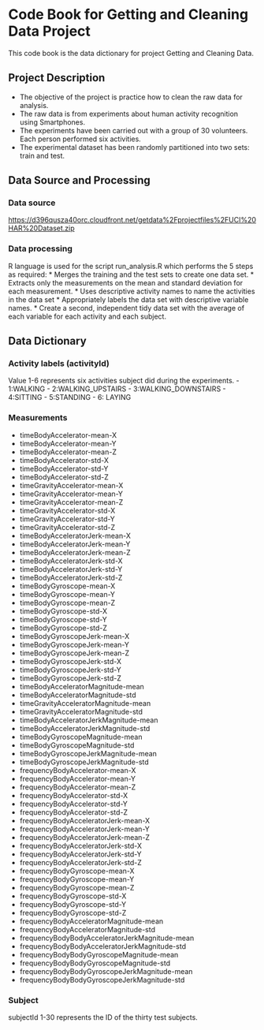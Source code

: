 # Code Book for Getting and Cleaning Data Project
  This code book is the data dictionary for project Getting and Cleaning Data.
    
## Project Description
  - The objective of the project is practice how to clean the raw data for analysis.
  - The raw data is from experiments about human activity recognition using Smartphones. 
  - The experiments have been carried out with a group of 30 volunteers. Each person performed six activities.
  - The experimental dataset has been randomly partitioned into two sets: train and test.

## Data Source and Processing
### Data source
  https://d396qusza40orc.cloudfront.net/getdata%2Fprojectfiles%2FUCI%20HAR%20Dataset.zip

### Data processing
  R language is used for the script run_analysis.R which performs the 5 steps as required:
	* Merges the training and the test sets to create one data set.
	* Extracts only the measurements on the mean and standard deviation for each measurement.
	* Uses descriptive activity names to name the activities in the data set
	* Appropriately labels the data set with descriptive variable names.
	* Create a second, independent tidy data set with the average of each variable for each activity and each subject.

## Data Dictionary
### Activity labels (activityId) 
   Value 1-6 represents six activities subject did during the experiments.
	- 1:WALKING 
	- 2:WALKING_UPSTAIRS 
	- 3:WALKING_DOWNSTAIRS 
	- 4:SITTING 
	- 5:STANDING 
	- 6: LAYING 

### Measurements
* timeBodyAccelerator-mean-X
* timeBodyAccelerator-mean-Y
* timeBodyAccelerator-mean-Z
* timeBodyAccelerator-std-X
* timeBodyAccelerator-std-Y
* timeBodyAccelerator-std-Z
* timeGravityAccelerator-mean-X
* timeGravityAccelerator-mean-Y
* timeGravityAccelerator-mean-Z
* timeGravityAccelerator-std-X
* timeGravityAccelerator-std-Y
* timeGravityAccelerator-std-Z
* timeBodyAcceleratorJerk-mean-X
* timeBodyAcceleratorJerk-mean-Y
* timeBodyAcceleratorJerk-mean-Z
* timeBodyAcceleratorJerk-std-X
* timeBodyAcceleratorJerk-std-Y
* timeBodyAcceleratorJerk-std-Z
* timeBodyGyroscope-mean-X
* timeBodyGyroscope-mean-Y
* timeBodyGyroscope-mean-Z
* timeBodyGyroscope-std-X
* timeBodyGyroscope-std-Y
* timeBodyGyroscope-std-Z
* timeBodyGyroscopeJerk-mean-X
* timeBodyGyroscopeJerk-mean-Y
* timeBodyGyroscopeJerk-mean-Z
* timeBodyGyroscopeJerk-std-X
* timeBodyGyroscopeJerk-std-Y
* timeBodyGyroscopeJerk-std-Z
* timeBodyAcceleratorMagnitude-mean
* timeBodyAcceleratorMagnitude-std
* timeGravityAcceleratorMagnitude-mean
* timeGravityAcceleratorMagnitude-std
* timeBodyAcceleratorJerkMagnitude-mean
* timeBodyAcceleratorJerkMagnitude-std
* timeBodyGyroscopeMagnitude-mean
* timeBodyGyroscopeMagnitude-std
* timeBodyGyroscopeJerkMagnitude-mean
* timeBodyGyroscopeJerkMagnitude-std
* frequencyBodyAccelerator-mean-X
* frequencyBodyAccelerator-mean-Y
* frequencyBodyAccelerator-mean-Z
* frequencyBodyAccelerator-std-X
* frequencyBodyAccelerator-std-Y
* frequencyBodyAccelerator-std-Z
* frequencyBodyAcceleratorJerk-mean-X
* frequencyBodyAcceleratorJerk-mean-Y
* frequencyBodyAcceleratorJerk-mean-Z
* frequencyBodyAcceleratorJerk-std-X
* frequencyBodyAcceleratorJerk-std-Y
* frequencyBodyAcceleratorJerk-std-Z
* frequencyBodyGyroscope-mean-X
* frequencyBodyGyroscope-mean-Y
* frequencyBodyGyroscope-mean-Z
* frequencyBodyGyroscope-std-X
* frequencyBodyGyroscope-std-Y
* frequencyBodyGyroscope-std-Z
* frequencyBodyAcceleratorMagnitude-mean
* frequencyBodyAcceleratorMagnitude-std
* frequencyBodyBodyAcceleratorJerkMagnitude-mean
* frequencyBodyBodyAcceleratorJerkMagnitude-std
* frequencyBodyBodyGyroscopeMagnitude-mean
* frequencyBodyBodyGyroscopeMagnitude-std
* frequencyBodyBodyGyroscopeJerkMagnitude-mean
* frequencyBodyBodyGyroscopeJerkMagnitude-std

### Subject
   subjectId 1-30 represents the ID of the thirty test subjects.